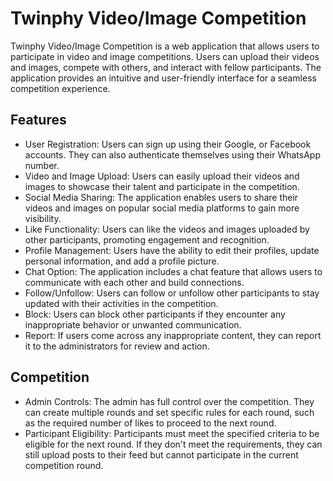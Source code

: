 # Twinphy Video/Image Competition

Twinphy Video/Image Competition is a web application that allows users to participate in video and image competitions. Users can upload their videos and images, compete with others, and interact with fellow participants. The application provides an intuitive and user-friendly interface for a seamless competition experience.

## Features

- User Registration: Users can sign up using their Google, or Facebook accounts. They can also authenticate themselves using their WhatsApp number.
- Video and Image Upload: Users can easily upload their videos and images to showcase their talent and participate in the competition.
- Social Media Sharing: The application enables users to share their videos and images on popular social media platforms to gain more visibility.
- Like Functionality: Users can like the videos and images uploaded by other participants, promoting engagement and recognition.
- Profile Management: Users have the ability to edit their profiles, update personal information, and add a profile picture.
- Chat Option: The application includes a chat feature that allows users to communicate with each other and build connections.
- Follow/Unfollow: Users can follow or unfollow other participants to stay updated with their activities in the competition.
- Block: Users can block other participants if they encounter any inappropriate behavior or unwanted communication.
- Report: If users come across any inappropriate content, they can report it to the administrators for review and action.

## Competition

- Admin Controls: The admin has full control over the competition. They can create multiple rounds and set specific rules for each round, such as the required number of likes to proceed to the next round.
- Participant Eligibility: Participants must meet the specified criteria to be eligible for the next round. If they don't meet the requirements, they can still upload posts to their feed but cannot participate in the current competition round.
